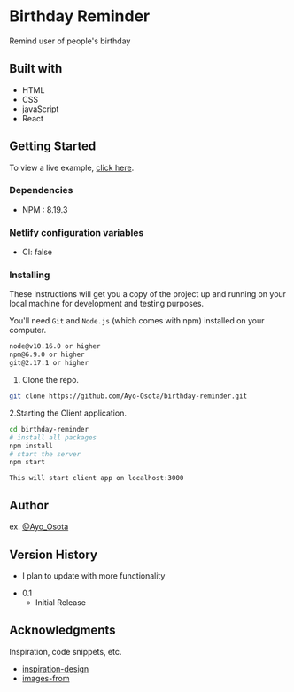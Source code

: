 # Birthday Reminder

Remind user of people's birthday

## Built with

* HTML
* CSS
* javaScript
* React

## Getting Started

To view a live example, [click here](https://birthday-reminderz.netlify.app/).

### Dependencies

* NPM : 8.19.3

### Netlify configuration variables

* CI: false

### Installing

These instructions will get you a copy of the project up and running on your local machine for development and testing purposes.

You'll need `Git` and `Node.js` (which comes with npm) installed on your computer.

```bash
node@v10.16.0 or higher
npm@6.9.0 or higher
git@2.17.1 or higher
```

1. Clone the repo.

```bash
git clone https://github.com/Ayo-Osota/birthday-reminder.git
```

2.Starting the Client application.

```bash
cd birthday-reminder
# install all packages
npm install
# start the server
npm start
```

`This will start client app on localhost:3000`

## Author
 
ex. [@Ayo_Osota](https://twitter.com/Ayo_Osota)

## Version History

* I plan to update with more functionality
<!-- * 0.2
    * Various bug fixes and optimizations
    * See [commit change]() or See [release history]() -->
* 0.1
    * Initial Release

## Acknowledgments

Inspiration, code snippets, etc.
* [inspiration-design](https://uidesigndaily.com/posts/sketch-birthdays-list-card-widget-day-1042)
* [images-from](https://cloudinary.com)

